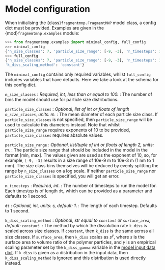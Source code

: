 # Model configuration

When initialising the {class}`fragmentmnp.FragmentMNP` model class, a config dict must be provided. Examples are given in the {mod}`fragmentmnp.examples` module:

```python
>>> from fragmentmnp.examples import minimal_config, full_config
>>> minimal_config
{'n_size_classes': 7, 'particle_size_range': [-9, -3], 'n_timesteps': 100}
>>> full_config
{'n_size_classes': 7, 'particle_size_range': [-9, -3], 'n_timesteps': 100, 'dt': 1,
'k_diss_scaling_method': 'constant'}
```

The `minimal_config` contains only required variables, whilst `full_config` includes variables that have defaults. Here we take a look at the schema for this config dict.

`n_size_classes`
: *Required, int, less than or equal to 100.*
: The number of bins the model should use for particle size distributions.

`particle_size_classes`
: *Optional, list of int or floats of length `n_size_classes`, units: m.*
: The mean diameter of each particle size class. If `particle_size_classes` is not specified, then `particle_size_range` will be used to calculate this diameters instead. Note that whilst `particle_size_range` requires exponents of 10 to be provided, `particle_size_classes` requires absolute values.

`particle_size_range`
: *Optional, list/tuple of int or floats of length 2, units: m.*
: The particle size range that should be included in the model in the format [min, max]. The values given are used as the exponent of 10, so, for example, `[-9, -3]` results in a size range of 10e-9 m to 10e-3 m (1 nm to 1 mm). The size class bins themselves will be deduced by evenly splitting the range by `n_size_classes` on a log scale. If neither `particle_size_range` nor `particle_size_classes` is specified, you will get an error.

`n_timesteps`
: *Required, int.*
: The number of timesteps to run the model for. Each timestep is of length `dt`, which can be provided as a parameter and defaults to 1 second.

`dt`
: *Optional, int, units: s, default: 1*.
: The length of each timestep. Defaults to 1 second.

`k_diss_scaling_method`
: *Optional, str equal to `constant` or `surface_area`, default: `constant`.*
: The method by which the dissolution rate `k_diss` is scaled across size classes. If `constant`, then `k_diss` is the same across all size classes. If `surface_area`, then `k_diss` scales as $s^\gamma$, where $s$ is the surface area to volume ratio of the polymer particles, and $\gamma$ is an empirical scaling parameter set by the `k_diss_gamma` variable in the [model input data dict](input-data). If `k_diss` is given as a distribution in the input data, then `k_diss_scaling_method` is ignored and this distribution is used directly instead.